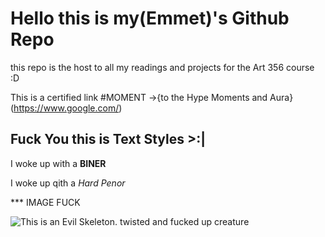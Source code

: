 # Hello this is my(Emmet)'s Github Repo

this repo is the host to all my readings and projects for the Art 356 course :D

This is a certified link #MOMENT ->{to the Hype Moments and Aura}(https://www.google.com/)

## Fuck You this is Text Styles >:|

I woke up with a **BINER**

I woke up qith a *Hard Penor*

*** IMAGE FUCK

![This is an Evil Skeleton. twisted and fucked up creature](https://lh4.googleusercontent.com/sEzRGDAbNb9bn2N-aLqi6CpV8lB9EJQZMC4USzZP9AnskC5kQSO2kvZEB7a4Xc3MG7rwCszEBJ_epIizudrb1lfEf3_MAOsdHwoyJ-J3JohxloaE3UXFFl3cgbg3JK2XS8XpLwS2HZJjxauRDFYdWTKBqtYq82y60WQR9QaHFxPJlFZy4dLwtg=w1280)
